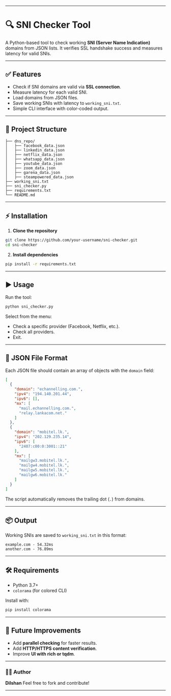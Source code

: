 
---

# 🔍 SNI Checker Tool

A Python-based tool to check working **SNI (Server Name Indication)** domains from JSON lists. It verifies SSL handshake success and measures latency for valid SNIs.

---

## ✅ Features

* Check if SNI domains are valid via **SSL connection**.
* Measure latency for each valid SNI.
* Load domains from JSON files.
* Save working SNIs with latency to `working_sni.txt`.
* Simple CLI interface with color-coded output.

---

## 📂 Project Structure

```
├── dns_repo/
│   ├── facebook_data.json
│   ├── linkedin_data.json
│   ├── netflix_data.json
│   ├── whatsapp_data.json
│   ├── youtube_data.json
│   ├── zoom_data.json
│   ├── garena_data.json
│   ├── steampowered_data.json
├── working_sni.txt
├── sni_checker.py
├── requirements.txt
└── README.md
```

---

## ⚡ Installation

1. **Clone the repository**

```bash
git clone https://github.com/your-username/sni-checker.git
cd sni-checker
```

2. **Install dependencies**

```bash
pip install -r requirements.txt
```

---

## ▶ Usage

Run the tool:

```bash
python sni_checker.py
```

Select from the menu:

* Check a specific provider (Facebook, Netflix, etc.).
* Check all providers.
* Exit.

---

## 📝 JSON File Format

Each JSON file should contain an array of objects with the `domain` field:

```json
[
  {
    "domain": "echannelling.com.",
    "ipv4": "194.140.201.44",
    "ipv6": [],
    "mx": [
      "mail.echannelling.com.",
      "relay.lankacom.net."
    ]
  },
  {
    "domain": "mobitel.lk.",
    "ipv4": "202.129.235.14",
    "ipv6": [
      "2407:c00:0:3001::21"
    ],
    "mx": [
      "mailgw3.mobitel.lk.",
      "mailgw4.mobitel.lk.",
      "mailgw5.mobitel.lk.",
      "mailgw6.mobitel.lk."
    ]
  }
]
```

The script automatically removes the trailing dot (`.`) from domains.

---

## 📦 Output

Working SNIs are saved to `working_sni.txt` in this format:

```
example.com - 54.32ms
another.com - 76.89ms
```

---

## 🛠 Requirements

* Python 3.7+
* `colorama` (for colored CLI)

Install with:

```bash
pip install colorama
```

---

## 🔮 Future Improvements

* Add **parallel checking** for faster results.
* Add **HTTP/HTTPS content verification**.
* Improve **UI with rich or tqdm**.

---

### 👨‍💻 Author

**Dilshan**
Feel free to fork and contribute!

---
